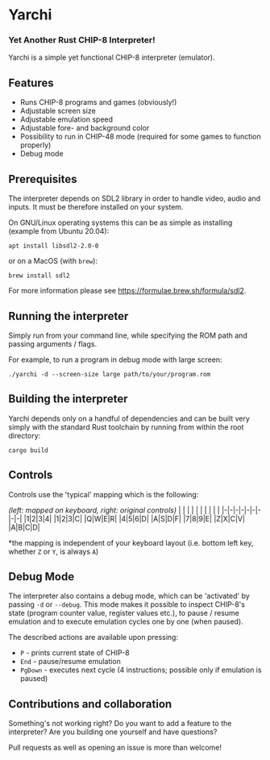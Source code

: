 # Yarchi
### **Y**et **A**nother **R**ust **C**HIP-8 **I**nterpreter!

Yarchi is a simple yet functional CHIP-8 interpreter (emulator).

## Features
- Runs CHIP-8 programs and games (obviously!)
- Adjustable screen size
- Adjustable emulation speed
- Adjustable fore- and background color
- Possibility to run in CHIP-48 mode (required for some games to function properly)
- Debug mode

## Prerequisites
The interpreter depends on SDL2 library in order to handle video, audio and inputs. It must be therefore installed on your system.

On GNU/Linux operating systems this can be as simple as installing (example from Ubuntu 20.04):
```
apt install libsdl2-2.0-0
```

or on a MacOS (with `brew`):
```
brew install sdl2
```
For more information please see https://formulae.brew.sh/formula/sdl2.

## Running the interpreter
Simply run from your command line, while specifying the ROM path and passing arguments / flags.

For example, to run a program in debug mode with large screen:

```
./yarchi -d --screen-size large path/to/your/program.rom
```

## Building the interpreter
Yarchi depends only on a handful of dependencies and can be built very simply with the standard Rust toolchain by running from within the root directory:

```
cargo build
```

## Controls
Controls use the 'typical' mapping which is the following:

*(left: mapped on keyboard, right: original controls)*
| | | | | | | | | |
|-|-|-|-|-|-|-|-|-|
|1|2|3|4| |1|2|3|C|
|Q|W|E|R| |4|5|6|D|
|A|S|D|F| |7|8|9|E|
|Z|X|C|V| |A|B|C|D|

*the mapping is independent of your keyboard layout (i.e. bottom left key, whether `Z` or `Y`, is always `A`)

## Debug Mode
The interpreter also contains a debug mode, which can be 'activated' by passing `-d` or `--debug`. This mode makes it possible to inspect CHIP-8's state (program counter value, register values etc.), to pause / resume emulation and to execute emulation cycles one by one (when paused).

The described actions are available upon pressing:
- `P` - prints current state of CHIP-8
- `End` - pause/resume emulation
- `PgDown` - executes next cycle (4 instructions; possible only if emulation is paused)

## Contributions and collaboration
Something's not working right? Do you want to add a feature to the interpreter? Are you building one yourself and have questions?

Pull requests as well as opening an issue is more than welcome!